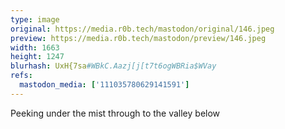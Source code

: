 ```yaml
---
type: image
original: https://media.r0b.tech/mastodon/original/146.jpeg
preview: https://media.r0b.tech/mastodon/preview/146.jpeg
width: 1663
height: 1247
blurhash: UxH{7sa#WBkC.Aazj[j[t7t6ogWBRia$WVay
refs:
  mastodon_media: ['111035780629141591']
---
```


Peeking under the mist through to the valley below
